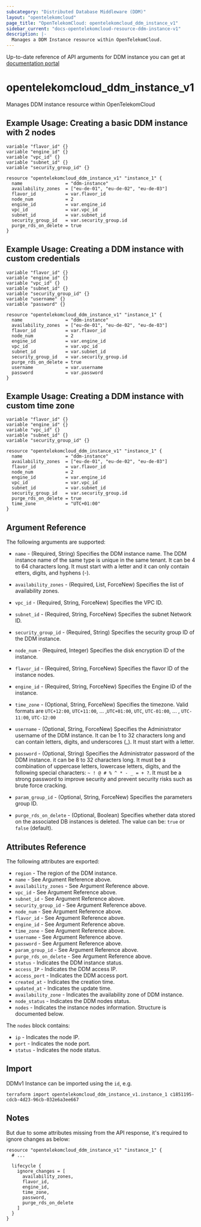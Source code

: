 ```yaml
---
subcategory: "Distributed Database Middleware (DDM)"
layout: "opentelekomcloud"
page_title: "OpenTelekomCloud: opentelekomcloud_ddm_instance_v1"
sidebar_current: "docs-opentelekomcloud-resource-ddm-instance-v1"
description: |-
  Manages a DDM Instance resource within OpenTelekomCloud.
---
```


Up-to-date reference of API arguments for DDM instance you can get at
[documentation portal](https://docs.otc.t-systems.com/distributed-database-middleware/api-ref/apis_recommended/ddm_instances)

# opentelekomcloud_ddm_instance_v1

Manages DDM instance resource within OpenTelekomCloud

## Example Usage: Creating a basic DDM instance with 2 nodes
```hcl
variable "flavor_id" {}
variable "engine_id" {}
variable "vpc_id" {}
variable "subnet_id" {}
variable "security_group_id" {}

resource "opentelekomcloud_ddm_instance_v1" "instance_1" {
  name                = "ddm-instance"
  availability_zones  = ["eu-de-01", "eu-de-02", "eu-de-03"]
  flavor_id           = var.flavor_id
  node_num            = 2
  engine_id           = var.engine_id
  vpc_id              = var.vpc_id
  subnet_id           = var.subnet_id
  security_group_id   = var.security_group.id
  purge_rds_on_delete = true
}
```

## Example Usage: Creating a DDM instance with custom credentials
```hcl
variable "flavor_id" {}
variable "engine_id" {}
variable "vpc_id" {}
variable "subnet_id" {}
variable "security_group_id" {}
variable "username" {}
variable "password" {}

resource "opentelekomcloud_ddm_instance_v1" "instance_1" {
  name                = "ddm-instance"
  availability_zones  = ["eu-de-01", "eu-de-02", "eu-de-03"]
  flavor_id           = var.flavor_id
  node_num            = 2
  engine_id           = var.engine_id
  vpc_id              = var.vpc_id
  subnet_id           = var.subnet_id
  security_group_id   = var.security_group.id
  purge_rds_on_delete = true
  username            = var.username
  password            = var.password
}
```

## Example Usage: Creating a DDM instance with custom time zone
```hcl
variable "flavor_id" {}
variable "engine_id" {}
variable "vpc_id" {}
variable "subnet_id" {}
variable "security_group_id" {}

resource "opentelekomcloud_ddm_instance_v1" "instance_1" {
  name                = "ddm-instance"
  availability_zones  = ["eu-de-01", "eu-de-02", "eu-de-03"]
  flavor_id           = var.flavor_id
  node_num            = 2
  engine_id           = var.engine_id
  vpc_id              = var.vpc_id
  subnet_id           = var.subnet_id
  security_group_id   = var.security_group.id
  purge_rds_on_delete = true
  time_zone           = "UTC+01:00"
}
```

## Argument Reference

The following arguments are supported:

* `name` - (Required, String) Specifies the DDM instance name. The DDM instance name of the same
  type is unique in the same tenant. It can be  4 to 64 characters long. It must start with a letter and it can only contain etters, digits, and hyphens (-).

* `availability_zones` - (Required, List, ForceNew) Specifies the list of availability zones.

* `vpc_id` - (Required, String, ForceNew) Specifies the VPC ID.

* `subnet_id` - (Required, String, ForceNew) Specifies the subnet Network ID.

* `security_group_id` - (Required, String) Specifies the security group ID of the DDM instance.

* `node_num` - (Required, Integer) Specifies the disk encryption ID of the instance.

* `flavor_id` - (Required, String, ForceNew) Specifies the flavor ID of the instance nodes.

* `engine_id` - (Required, String, ForceNew) Specifies the Engine ID of the instance.

* `time_zone` - (Optional, String, ForceNew) Specifies the timezone. Valid formats are `UTC+12:00`, `UTC+11:00`, ... ,`UTC+01:00`, `UTC`, `UTC-01:00`, ... , `UTC-11:00`, `UTC-12:00`

* `username` - (Optional, String, ForceNew) Specifies the Administrator username of the DDM instance. It can be 1 to 32 characters long and can contain letters, digits, and underscores (_). It must start with a letter.

* `password` - (Optional, String) Specifies the Administrator password of the DDM instance. it can be 8 to 32 characters long. It must be a combination of uppercase letters, lowercase letters, digits, and the following special characters: `~ ! @ # % ^ * - _ = + ?`. It must be a strong password to improve security and prevent security risks such as brute force cracking.

* `param_group_id` - (Optional, String, ForceNew) Specifies the parameters group ID.

* `purge_rds_on_delete` - (Optional, Boolean) Specifies whether data stored on the associated DB instances is deleted. The value can be: `true` or `false` (default).


## Attributes Reference

The following attributes are exported:

* `region` - The region of the DDM instance.
* `name` - See Argument Reference above.
* `availability_zones` - See Argument Reference above.
* `vpc_id` - See Argument Reference above.
* `subnet_id` - See Argument Reference above.
* `security_group_id` - See Argument Reference above.
* `node_num` - See Argument Reference above.
* `flavor_id` - See Argument Reference above.
* `engine_id` - See Argument Reference above.
* `time_zone` - See Argument Reference above.
* `username` - See Argument Reference above.
* `password` - See Argument Reference above.
* `param_group_id` - See Argument Reference above.
* `purge_rds_on_delete` - See Argument Reference above.
* `status` - Indicates the DDM instance status.
* `access_IP` - Indicates the DDM access IP.
* `access_port` - Indicates the DDM access port.
* `created_at` - Indicates the creation time.
* `updated_at` - Indicates the update time.
* `availability_zone` - Indicates the availability zone of DDM instance.
* `node_status` - Indicates the DDM nodes status.
* `nodes` - Indicates the instance nodes information. Structure is documented below.

The `nodes` block contains:

  - `ip` - Indicates the node IP.
  - `port` - Indicates the node port.
  - `status` - Indicates the node status.


## Import

DDMv1 Instance can be imported using the `id`, e.g.

```shell
terraform import opentelekomcloud_ddm_instance_v1.instance_1 c1851195-cdcb-4d23-96cb-032e6a3ee667
```

## Notes

But due to some attributes missing from the API response, it's required to ignore changes as below:

```hcl
resource "opentelekomcloud_ddm_instance_v1" "instance_1" {
  # ...

  lifecycle {
    ignore_changes = [
      availability_zones,
      flavor_id,
      engine_id,
      time_zone,
      password,
      purge_rds_on_delete
    ]
  }
}
```
